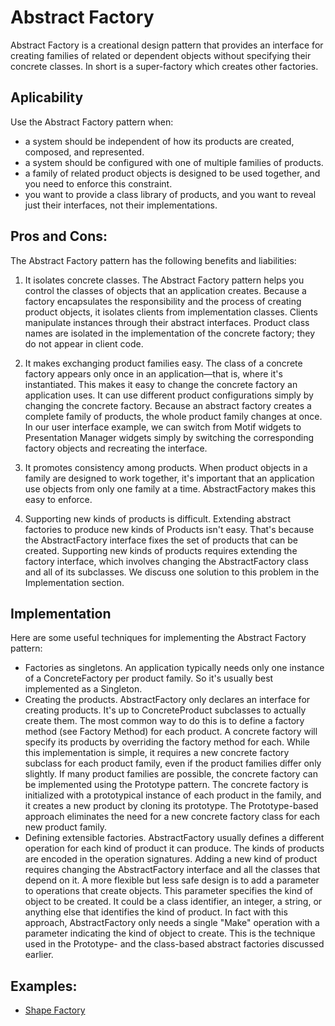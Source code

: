 # Abstract Factory
Abstract Factory is a creational design pattern that provides an interface for creating families of related or dependent objects without
specifying their concrete classes. In short is a super-factory which creates other factories.

## Aplicability
Use the Abstract Factory pattern when:
* a system should be independent of how its products are created, composed,
and represented.
* a system should be configured with one of multiple families of products.
* a family of related product objects is designed to be used together, and
you need to enforce this constraint.
* you want to provide a class library of products, and you want to reveal
just their interfaces, not their implementations.

## Pros and Cons:
The Abstract Factory pattern has the following benefits and liabilities:

1. It isolates concrete classes. The Abstract Factory pattern helps you control
the classes of objects that an application creates. Because a factory
encapsulates the responsibility and the process of creating product objects,
it isolates clients from implementation classes. Clients manipulate
instances through their abstract interfaces. Product class names are
isolated in the implementation of the concrete factory; they do not appear
in client code.

1. It makes exchanging product families easy. The class of a concrete factory
appears only once in an application—that is, where it's instantiated. This
makes it easy to change the concrete factory an application uses. It can
use different product configurations simply by changing the concrete
factory. Because an abstract factory creates a complete family of products,
the whole product family changes at once. In our user interface example,
we can switch from Motif widgets to Presentation Manager widgets simply
by switching the corresponding factory objects and recreating the
interface.

1. It promotes consistency among products. When product objects in a family
are designed to work together, it's important that an application use
objects from only one family at a time. AbstractFactory makes this easy
to enforce.

1. Supporting new kinds of products is difficult. Extending abstract factories
to produce new kinds of Products isn't easy. That's because the
AbstractFactory interface fixes the set of products that can be created.
Supporting new kinds of products requires extending the factory interface,
which involves changing the AbstractFactory class and all of its subclasses.
We discuss one solution to this problem in the Implementation section.

## Implementation

Here are some useful techniques for implementing the Abstract Factory pattern:
* Factories as singletons. An application typically needs only one instance
of a ConcreteFactory per product family. So it's usually best implemented
as a Singleton.
* Creating the products. AbstractFactory only declares an interface for
creating products. It's up to ConcreteProduct subclasses to actually create
them. The most common way to do this is to define a factory method (see 
Factory Method) for each product. A concrete factory will specify
its products by overriding the factory method for each. While this
implementation is simple, it requires a new concrete factory subclass for
each product family, even if the product families differ only slightly.
If many product families are possible, the concrete factory can be
implemented using the Prototype pattern. The concrete factory is
initialized with a prototypical instance of each product in the family,
and it creates a new product by cloning its prototype. The Prototype-based
approach eliminates the need for a new concrete factory class for each new
product family.
* Defining extensible factories. AbstractFactory usually defines a different
operation for each kind of product it can produce. The kinds of products
are encoded in the operation signatures. Adding a new kind of product
requires changing the AbstractFactory interface and all the classes that
depend on it.
A more flexible but less safe design is to add a parameter to operations
that create objects. This parameter specifies the kind of object to be
created. It could be a class identifier, an integer, a string, or anything
else that identifies the kind of product. In fact with this approach,
AbstractFactory only needs a single "Make" operation with a parameter
indicating the kind of object to create. This is the technique used in the
Prototype- and the class-based abstract factories discussed earlier.

## Examples:
* [Shape Factory](https://github.com/rodolfovilaca/DesignPatterns/tree/master/Abstract%20Factory/src/shapeFactory)
